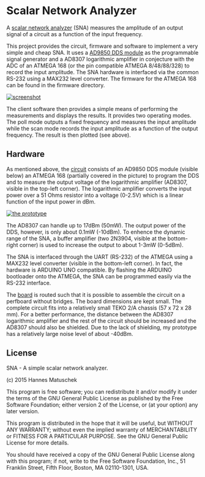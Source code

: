 # Scalar Network Analyzer

A [scalar network analyzer](https://en.wikipedia.org/wiki/Network_analyzer_%28electrical%29) (SNA) measures the amplitude of an output signal of a circuit as a function of the input frequency.

This project provides the circuit, firmware and software to implement a very simple and cheap SNA. It uses a [AD9850 DDS module](http://www.minikits.com.au/electronic-kits/dds-synthesizer/basic-dds/AD9850-DDS-01) as the programmable signal generator and a AD8307 logarithmic amplifier in conjecture with the ADC of an ATMEGA 168 (or the pin compatible ATMEGA 8/48/88/328) to record the input amplitude. The SNA hardware is interfaced via the common RS-232 using a MAX232 level converter. The firmware for the ATMEGA 168 can be found in the firmware directory.

[![screenshot](http://i57.tinypic.com/15fobcp.png)](http://i57.tinypic.com/15fobcp.png)

The client software then provides a simple means of performing the measurements and displays the results. It provides two operating modes. The <emph>poll</emph> mode outputs a fixed frequency and measures the input amplitude while the <emph>scan</emph> mode records the input amplitude as a function of the output frequency. The result is then plotted (see above). 


## Hardware
As mentioned above, the [circuit](https://github.com/hmatuschek/sna/raw/master/doc/compact_scm.pdf) consists of an AD9850 DDS module (visible below) an ATMEGA 168 (partially covered in the picture) to program the DDS and to measure the output voltage of the logarithmic amplifier (AD8307, visible in the top-left corner). The logarithmic amplifier converts the input power over a 51 Ohms resistor into a voltage (0-2.5V) which is a linear function of the input power in dBm. 

[![the prototype](http://i60.tinypic.com/16k17go.jpg)](http://i60.tinypic.com/16k17go.jpg)

The AD8307 can handle up to 17dBm (50mW). The output power of the DDS, however, is only about 0.1mW (-10dBm). To enhence the dynamic range of the SNA, a buffer amplifier (two 2N3904, visible at the bottom-right corner) is used to increase the output to about 1-3mW (0-5dBm).  

The SNA is interfaced through the UART (RS-232) of the ATMEGA using a MAX232 level converter (visible in the bottom-left corner). In fact, the hardware is ARDUINO UNO compatible. By flashing the ARDUINO bootloader onto the ATMEGA, the SNA can be programmed easily via the RS-232 interface. 

The [board](https://github.com/hmatuschek/sna/raw/master/doc/compact_brd.pdf) is routed such that it is possible to assemble the circuit on a perfboard without bridges. The board dimensions are kept small. The complete circuit fits into a relatively small TEKO 2/A chassis (57 x 72 x 28 mm). For a better performance, the distance between the AD8307 logarithmic amplifier and the rest of the circuit should be increased and the AD8307 should also be shielded. Due to the lack of shielding, my prototype has a relatively large noise level of about -40dBm.


## License
SNA - A simple scalar network analyzer. 

(c) 2015 Hannes Matuschek <hmatuschek at gmail dot com>

This program is free software; you can redistribute it and/or
modify it under the terms of the GNU General Public License
as published by the Free Software Foundation; either version 2
of the License, or (at your option) any later version.</p>

This program is distributed in the hope that it will be useful,
but WITHOUT ANY WARRANTY; without even the implied warranty of
MERCHANTABILITY or FITNESS FOR A PARTICULAR PURPOSE.  See the
GNU General Public License for more details.

You should have received a copy of the GNU General Public License
along with this program; if not, write to the Free Software
Foundation, Inc., 51 Franklin Street, Fifth Floor, Boston, MA  02110-1301, USA.
